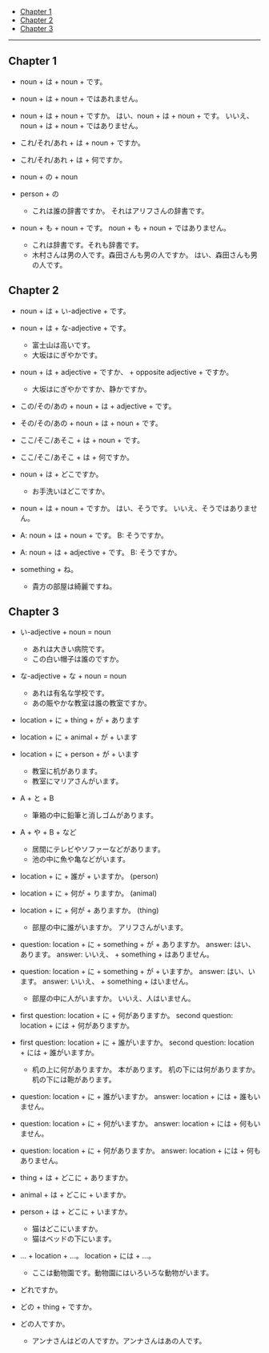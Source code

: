 - [Chapter 1](#chapter-1)
- [Chapter 2](#chapter-2)
- [Chapter 3](#chapter-3)
____

## Chapter 1

- noun + は + noun + です。

- noun + は + noun + ではあれません。

- noun + は + noun + ですか。
  はい、noun + は + noun + です。
  いいえ、noun + は + noun + ではありません。

- これ/それ/あれ + は + noun + ですか。

- これ/それ/あれ + は + 何ですか。

- noun + の + noun

- person + の
  * これは誰の辞書ですか。
    それはアリフさんの辞書です。

- noun + も + noun + です。
  noun + も + noun + ではありません。
  * これは辞書です。それも辞書です。
  * 木村さんは男の人です。森田さんも男の人ですか。
    はい、森田さんも男の人です。

## Chapter 2

- noun + は + い-adjective + です。
- noun + は + な-adjective + です。
  * 富士山は高いです。
  * 大坂はにぎやかです。

- noun + は + adjective + ですか、 + opposite adjective + ですか。
  * 大坂はにぎやかですか、静かですか。

- この/その/あの + noun + は + adjective + です。
- その/その/あの + noun + は + noun + です。

- ここ/そこ/あそこ + は + noun + です。

- ここ/そこ/あそこ + は + 何ですか。

- noun + は + どこですか。
  * お手洗いはどこですか。

- noun + は + noun + ですか。
  はい、そうです。
  いいえ、そうではありません。

- A: noun + は + noun + です。
  B: そうですか。

- A: noun + は + adjective + です。
  B: そうですか。

- something + ね。
  * 貴方の部屋は綺麗ですね。

## Chapter 3

- い-adjective + noun = noun
  * あれは大きい病院です。
  * この白い帽子は誰のですか。

- な-adjective + な + noun = noun
  * あれは有名な学校です。
  * あの賑やかな教室は誰の教室ですか。

- location + に + thing + が + あります
- location + に + animal + が + います
- location + に + person + が + います
  * 教室に机があります。
  * 教室にマリアさんがいます。

- A + と + B
  * 筆箱の中に鉛筆と消しゴムがあります。

- A + や + B + など
  * 居間にテレビやソファーなどがあります。
  * 池の中に魚や亀などがいます。

- location + に + 誰が + いますか。 (person)
- location + に + 何が + りますか。 (animal)
- location + に + 何が + ありますか。 (thing)
  * 部屋の中に誰がいますか。
    アリフさんがいます。

- question: location + に + something +  が + ありますか。
  answer: はい、あります。
  answer: いいえ、 + something + はありません。
- question: location + に + something +  が + いますか。
  answer: はい、います。
  answer: いいえ、 + something + はいません。
  * 部屋の中に人がいますか。
    いいえ、人はいません。

- first question: location + に + 何がありますか。
  second question: location + には + 何がありますか。
- first question: location + に + 誰がいますか。
  second question: location + には + 誰がいますか。
  * 机の上に何がありますか。
    本があります。
    机の下には何がありますか。
    机の下には鞄があります。

- question: location + に + 誰がいますか。
  answer:   location + には + 誰もいません。
- question: location + に + 何がいますか。
  answer:   location + には + 何もいません。
- question: location + に + 何がありますか。
  answer:   location + には + 何もありません。

- thing + は + どこに + ありますか。
- animal + は + どこに + いますか。
- person + は + どこに + いますか。
  * 猫はどこにいますか。
  * 猫はベッドの下にいます。

- ... + location + ...。 location + には + ...。
  * ここは動物園です。動物園にはいろいろな動物がいます。

- どれですか。
- どの + thing + ですか。
- どの人ですか。
  * アンナさんはどの人ですか。アンナさんはあの人です。
